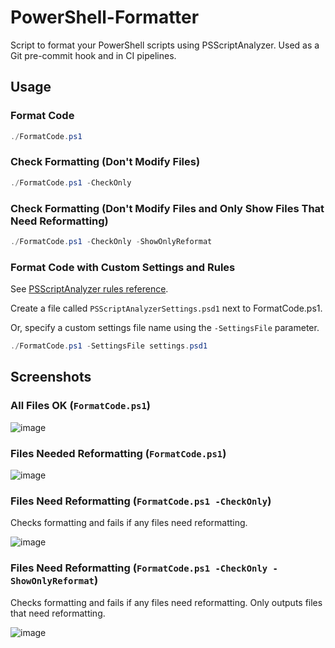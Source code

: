 # PowerShell-Formatter
Script to format your PowerShell scripts using PSScriptAnalyzer. Used as a Git pre-commit hook and in CI pipelines.

## Usage

### Format Code

```powershell
./FormatCode.ps1
```

### Check Formatting (Don't Modify Files)

```powershell
./FormatCode.ps1 -CheckOnly
```

### Check Formatting (Don't Modify Files and Only Show Files That Need Reformatting)

```powershell
./FormatCode.ps1 -CheckOnly -ShowOnlyReformat
```

### Format Code with Custom Settings and Rules

See [PSScriptAnalyzer rules reference](https://learn.microsoft.com/en-us/powershell/utility-modules/psscriptanalyzer/rules/readme?view=ps-modules).

Create a file called `PSScriptAnalyzerSettings.psd1` next to FormatCode.ps1.

Or, specify a custom settings file name using the `-SettingsFile` parameter.

```powershell
./FormatCode.ps1 -SettingsFile settings.psd1
```

## Screenshots

### All Files OK (`FormatCode.ps1`)
![image](https://github.com/user-attachments/assets/2ba4265d-5094-4c1f-b0ef-0b9a83888cca)

### Files Needed Reformatting (`FormatCode.ps1`)
![image](https://github.com/user-attachments/assets/3fcfb10d-8d0d-4eeb-a070-f0da82cbc666)

### Files Need Reformatting (`FormatCode.ps1 -CheckOnly`)

Checks formatting and fails if any files need reformatting.

![image](https://github.com/user-attachments/assets/7dd64dab-f739-42c4-8fad-b9c126dc106e)

### Files Need Reformatting (`FormatCode.ps1 -CheckOnly -ShowOnlyReformat`)
Checks formatting and fails if any files need reformatting. Only outputs files that need reformatting.

![image](https://github.com/user-attachments/assets/b8c8bbbe-6afd-4f28-8b0c-c6801fae9448)
